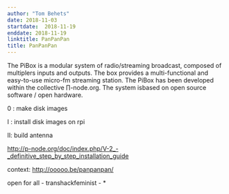 ```yaml
---
author: "Tom Behets"
date: 2018-11-03
startdate:  2018-11-19
enddate: 2018-11-19
linktitle: PanPanPan
title: PanPanPan
---
```


The PiBox is a modular system of radio/streaming broadcast, composed of multiplers inputs and outputs. The box provides a multi-functional and easy-to-use micro-fm streaming station. The PiBox has been developed within the collective ∏-node.org. The system isbased on open source software / open hardware.


0 : make disk images

I : install disk images on rpi

II: build antenna


http://p-node.org/doc/index.php/V-2_-_definitive_step_by_step_installation_guide

context: http://ooooo.be/panpanpan/

open for all - transhackfeminist - *